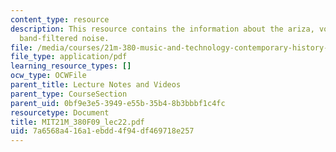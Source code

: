 ```yaml
---
content_type: resource
description: This resource contains the information about the ariza, vocoder and controlling
  band-filtered noise.
file: /media/courses/21m-380-music-and-technology-contemporary-history-and-aesthetics-fall-2009/7a6568a416a1ebdd4f94df469718e257_MIT21M_380F09_lec22.pdf
file_type: application/pdf
learning_resource_types: []
ocw_type: OCWFile
parent_title: Lecture Notes and Videos
parent_type: CourseSection
parent_uid: 0bf9e3e5-3949-e55b-35b4-8b3bbbf1c4fc
resourcetype: Document
title: MIT21M_380F09_lec22.pdf
uid: 7a6568a4-16a1-ebdd-4f94-df469718e257
---
```

